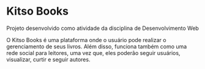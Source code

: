 # Kitso Books

Projeto desenvolvido como atividade da disciplina de Desenvolvimento Web

O Kitso Books é uma plataforma onde o usuário pode realizar o gerenciamento de seus livros. Além disso, funciona também como uma rede social para leitores, uma vez que, eles poderão seguir usuários, visualizar, curtir e seguir autores.
